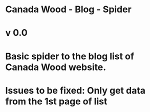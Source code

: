 # Canada Wood - Blog - Spider
# v 0.0
#   Basic spider to the blog list of Canada Wood website.
#   Issues to be fixed:  Only get data from the 1st page of list
